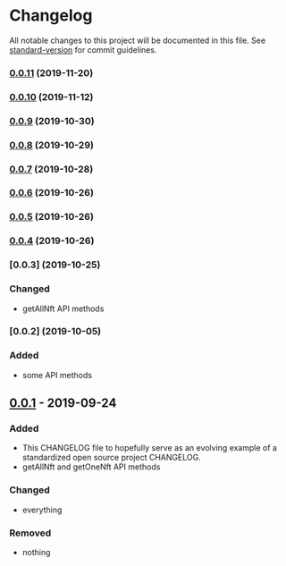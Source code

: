 # Changelog

All notable changes to this project will be documented in this file. See [standard-version](https://github.com/conventional-changelog/standard-version) for commit guidelines.

### [0.0.11](https://github.com/dgamingfoundation/dgaming-market-sdk/compare/v0.0.10...v0.0.11) (2019-11-20)



### [0.0.10](https://github.com/dgamingfoundation/dgaming-market-sdk/compare/v0.0.9...v0.0.10) (2019-11-12)



### [0.0.9](https://github.com/dgamingfoundation/dgaming-market-sdk/compare/v0.0.8...v0.0.9) (2019-10-30)



### [0.0.8](https://github.com/dgamingfoundation/dgaming-market-sdk/compare/v0.0.6...v0.0.8) (2019-10-29)



### [0.0.7](https://github.com/dgamingfoundation/dgaming-market-sdk/compare/v0.0.6...v0.0.7) (2019-10-28)



### [0.0.6](https://github.com/dgamingfoundation/dgaming-market-sdk/compare/v0.0.5...v0.0.6) (2019-10-26)



### [0.0.5](https://github.com/dgamingfoundation/dgaming-market-sdk/compare/v0.0.4...v0.0.5) (2019-10-26)



### [0.0.4](https://github.com/dgamingfoundation/dgaming-market-sdk/compare/v0.0.3...v0.0.4) (2019-10-26)



### [0.0.3] (2019-10-25)

### Changed

- getAllNft API methods

### [0.0.2] (2019-10-05)

### Added

- some API methods


## [0.0.1] - 2019-09-24

### Added

- This CHANGELOG file to hopefully serve as an evolving example of a
  standardized open source project CHANGELOG.
- getAllNft and getOneNft API methods

### Changed

- everything

### Removed

- nothing

[unreleased]: https://github.com/dgamingfoundation/dgmain-market-sdk/compare/v1.0.0...HEAD
[0.0.1]: https://github.com/dgamingfoundation/dgmain-market-sdk/releases/tag/v0.0.1
